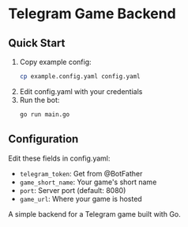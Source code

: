 # Telegram Game Backend

## Quick Start
1. Copy example config:
   ```bash
   cp example.config.yaml config.yaml
   ```
2. Edit config.yaml with your credentials
3. Run the bot:
   ```bash
   go run main.go
   ```

## Configuration
Edit these fields in config.yaml:
- `telegram_token`: Get from @BotFather
- `game_short_name`: Your game's short name
- `port`: Server port (default: 8080)
- `game_url`: Where your game is hosted

A simple backend for a Telegram game built with Go.
